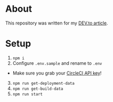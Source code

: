 # About

This repository was written for my [DEV.to article]().

# Setup

1. `npm i`
2. Configure `.env.sample` and rename to `.env`
  - Make sure you grab your [CircleCI API key](https://app.circleci.com/settings/user/tokens)!
3. `npm run get-deployment-data`
4. `npm run get-build-data`
5. `npm run start`